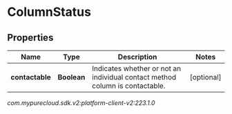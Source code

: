 # ColumnStatus


## Properties

| Name | Type | Description | Notes |
| ------------ | ------------- | ------------- | ------------- |
| **contactable** | **Boolean** | Indicates whether or not an individual contact method column is contactable. |  [optional] |




_com.mypurecloud.sdk.v2:platform-client-v2:223.1.0_
